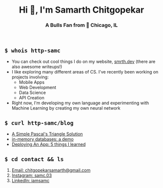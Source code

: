 <h1 align="center">Hi 👋, I'm Samarth Chitgopekar</h1>
<h3 align="center">A Bulls Fan from 📍 Chicago, IL</h3>
<br>

## `$ whois http-samc`
- You can check out cool things I do on my website, [smrth.dev](https://www.smrth.dev) (there are also awesome writeups!)
- I like exploring many different areas of CS. I've recently been working on projects involving:
    - Mobile Apps
    - Web Development
    - Data Science
    - API Creation
- Right now, I'm developing my own language and experimenting with Machine Learning by creating my own neural network

## `$ curl http-samc/blog`
<!-- BLOG-POST-LIST:START -->
- [A Simple Pascal&#39;s Triangle Solution](https://dev.to/httpsamc/a-simple-pascals-triangle-solution-1jn2)
- [in-memory databases: a demo](https://dev.to/httpsamc/in-memory-databases-a-pratical-demo-4bmp)
- [Deploying An App: 5 things I learned](https://dev.to/httpsamc/test-post-1921)
<!-- BLOG-POST-LIST:END -->

## `$ cd contact && ls`
1. [Email: chitgopekarsamarth@gmail.com](chitgopekarsamarth@gmail.com)
2. [Instagram: samc.03](https://www.instagram.com/samc.03)
3. [LinkedIn: iamsamc](https://www.linkedin.com/in/iamsamc/)